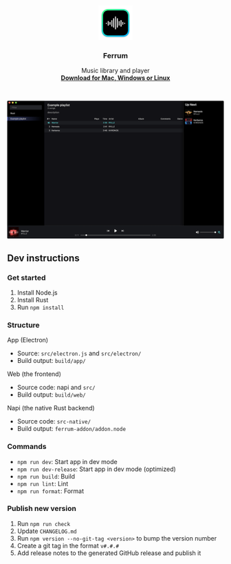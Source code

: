 <div align="center">
	<img src="assets/Logo%201024.png" width="80">
</div>
<h3 align="center">Ferrum</h3>
<p align="center">
	Music library and player
	<br/>
	<a href="https://github.com/probablykasper/ferrum/releases"><b>Download for Mac, Windows or Linux</b></a>
</p>

<br/>

![Screenshot](assets/screenshot.png)

## Dev instructions

### Get started

1. Install Node.js
2. Install Rust
3. Run `npm install`

### Structure

App (Electron)
- Source: `src/electron.js` and `src/electron/`
- Build output: `build/app/`

Web (the frontend)
- Source code: napi and `src/`
- Build output: `build/web/`

Napi (the native Rust backend)
- Source code: `src-native/`
- Build output: `ferrum-addon/addon.node`

### Commands
- `npm run dev`: Start app in dev mode
- `npm run dev-release`: Start app in dev mode (optimized)
- `npm run build`: Build
- `npm run lint`: Lint
- `npm run format`: Format

### Publish new version
1. Run `npm run check`
2. Update `CHANGELOG.md`
3. Run `npm version --no-git-tag <version>` to bump the version number
4. Create a git tag in the format `v#.#.#`
5. Add release notes to the generated GitHub release and publish it

